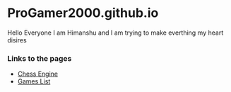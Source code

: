 # ProGamer2000.github.io
Hello Everyone I am Himanshu and I am trying to make everthing my heart disires

### Links to the pages
- [Chess Engine](http://ProGamer2000.github.io/Chess/)
- [Games List](http://ProGamer2000.github.io/GBA/)
